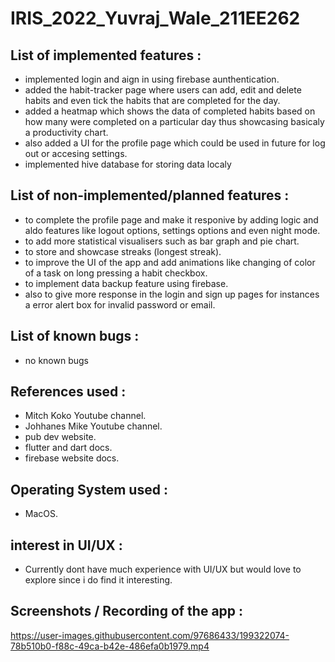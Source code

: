 # IRIS_2022_Yuvraj_Wale_211EE262

## List of implemented features :
- implemented login and aign in using firebase aunthentication.
- added the habit-tracker page where users can add, edit and delete habits and even tick  the habits that are completed for the day.
- added a heatmap which shows the data of completed habits based on how many were completed on a particular day thus showcasing basicaly a productivity chart.
- also added a UI for the profile page which could be used in future for log out or accesing settings.
- implemented hive database for storing data localy

## List of non-implemented/planned features :
- to complete the profile page and make it responive by adding logic and aldo features like logout options, settings options and even night mode.
- to add more statistical visualisers such as bar graph and pie chart.
- to store and showcase streaks (longest streak).
- to improve the UI of the app and add animations like changing of color of a task on long pressing a habit checkbox.
- to implement data backup feature using firebase.
- also to give more response in the login and sign up pages for instances a error alert box for invalid password or email.

## List of known bugs :
- no known bugs

## References used :
- Mitch Koko Youtube channel.
- Johhanes Mike Youtube channel.
- pub dev website.
- flutter and dart docs.
- firebase website docs.

## Operating System used :
- MacOS.

## interest in UI/UX :
- Currently dont have much experience with UI/UX but would love to explore since i do find it interesting.

## Screenshots / Recording of the app :



https://user-images.githubusercontent.com/97686433/199322074-78b510b0-f88c-49ca-b42e-486efa0b1979.mp4





